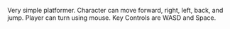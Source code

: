 Very simple platformer.  Character can move forward, right, left, back, and jump.  Player can turn using mouse.  Key Controls are WASD and Space.